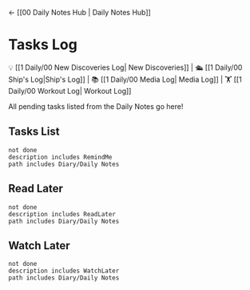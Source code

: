 <- [[00 Daily Notes Hub | Daily Notes Hub]]

# Tasks Log
💡 [[1 Daily/00 New Discoveries Log| New Discoveries]] | 🛳️ [[1 Daily/00 Ship's Log|Ship's Log]] | 📚 [[1 Daily/00 Media Log| Media Log]] | 🏋️ [[1 Daily/00 Workout Log| Workout Log]]

All pending tasks listed from the Daily Notes go here!


## Tasks List
```tasks
not done
description includes RemindMe
path includes Diary/Daily Notes
```


## Read Later
```tasks
not done
description includes ReadLater
path includes Diary/Daily Notes
```

## Watch Later
```tasks
not done
description includes WatchLater
path includes Diary/Daily Notes
```

[]()